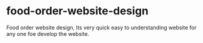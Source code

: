 # food-order-website-design
Food order website design, Its very quick easy to understanding website for any one foe develop the website.

